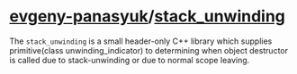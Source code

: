 # [evgeny-panasyuk](https://github.com/evgeny-panasyuk)/**[stack_unwinding](https://github.com/evgeny-panasyuk/stack_unwinding)**

The `stack_unwinding` is a small header-only C++ library which supplies primitive(class unwinding_indicator) to determining when object destructor is called due to stack-unwinding or due to normal scope leaving.